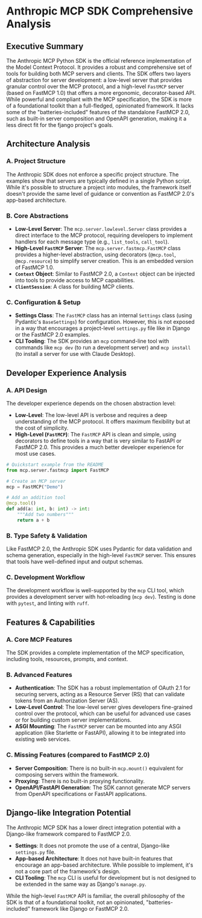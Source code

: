 # Anthropic MCP SDK Comprehensive Analysis

## Executive Summary
The Anthropic MCP Python SDK is the official reference implementation of the Model Context Protocol. It provides a robust and comprehensive set of tools for building both MCP servers and clients. The SDK offers two layers of abstraction for server development: a low-level server that provides granular control over the MCP protocol, and a high-level `FastMCP` server (based on FastMCP 1.0) that offers a more ergonomic, decorator-based API. While powerful and compliant with the MCP specification, the SDK is more of a foundational toolkit than a full-fledged, opinionated framework. It lacks some of the "batteries-included" features of the standalone FastMCP 2.0, such as built-in server composition and OpenAPI generation, making it a less direct fit for the fjango project's goals.

## Architecture Analysis
### A. Project Structure
The Anthropic SDK does not enforce a specific project structure. The examples show that servers are typically defined in a single Python script. While it's possible to structure a project into modules, the framework itself doesn't provide the same level of guidance or convention as FastMCP 2.0's app-based architecture.

### B. Core Abstractions
- **Low-Level Server**: The `mcp.server.lowlevel.Server` class provides a direct interface to the MCP protocol, requiring developers to implement handlers for each message type (e.g., `list_tools`, `call_tool`).
- **High-Level `FastMCP` Server**: The `mcp.server.fastmcp.FastMCP` class provides a higher-level abstraction, using decorators (`@mcp.tool`, `@mcp.resource`) to simplify server creation. This is an embedded version of FastMCP 1.0.
- **`Context` Object**: Similar to FastMCP 2.0, a `Context` object can be injected into tools to provide access to MCP capabilities.
- **`ClientSession`**: A class for building MCP clients.

### C. Configuration & Setup
- **Settings Class**: The `FastMCP` class has an internal `Settings` class (using Pydantic's `BaseSettings`) for configuration. However, this is not exposed in a way that encourages a project-level `settings.py` file like in Django or the FastMCP 2.0 examples.
- **CLI Tooling**: The SDK provides an `mcp` command-line tool with commands like `mcp dev` (to run a development server) and `mcp install` (to install a server for use with Claude Desktop).

## Developer Experience Analysis
### A. API Design
The developer experience depends on the chosen abstraction level:
- **Low-Level**: The low-level API is verbose and requires a deep understanding of the MCP protocol. It offers maximum flexibility but at the cost of simplicity.
- **High-Level (`FastMCP`)**: The `FastMCP` API is clean and simple, using decorators to define tools in a way that is very similar to FastAPI or FastMCP 2.0. This provides a much better developer experience for most use cases.

```python
# Quickstart example from the README
from mcp.server.fastmcp import FastMCP

# Create an MCP server
mcp = FastMCP("Demo")

# Add an addition tool
@mcp.tool()
def add(a: int, b: int) -> int:
    """Add two numbers"""
    return a + b
```

### B. Type Safety & Validation
Like FastMCP 2.0, the Anthropic SDK uses Pydantic for data validation and schema generation, especially in the high-level `FastMCP` server. This ensures that tools have well-defined input and output schemas.

### C. Development Workflow
The development workflow is well-supported by the `mcp` CLI tool, which provides a development server with hot-reloading (`mcp dev`). Testing is done with `pytest`, and linting with `ruff`.

## Features & Capabilities
### A. Core MCP Features
The SDK provides a complete implementation of the MCP specification, including tools, resources, prompts, and context.

### B. Advanced Features
- **Authentication**: The SDK has a robust implementation of OAuth 2.1 for securing servers, acting as a Resource Server (RS) that can validate tokens from an Authorization Server (AS).
- **Low-Level Control**: The low-level server gives developers fine-grained control over the protocol, which can be useful for advanced use cases or for building custom server implementations.
- **ASGI Mounting**: The `FastMCP` server can be mounted into any ASGI application (like Starlette or FastAPI), allowing it to be integrated into existing web services.

### C. Missing Features (compared to FastMCP 2.0)
- **Server Composition**: There is no built-in `mcp.mount()` equivalent for composing servers within the framework.
- **Proxying**: There is no built-in proxying functionality.
- **OpenAPI/FastAPI Generation**: The SDK cannot generate MCP servers from OpenAPI specifications or FastAPI applications.

## Django-like Integration Potential
The Anthropic MCP SDK has a lower direct integration potential with a Django-like framework compared to FastMCP 2.0.

- **Settings**: It does not promote the use of a central, Django-like `settings.py` file.
- **App-based Architecture**: It does not have built-in features that encourage an app-based architecture. While possible to implement, it's not a core part of the framework's design.
- **CLI Tooling**: The `mcp` CLI is useful for development but is not designed to be extended in the same way as Django's `manage.py`.

While the high-level `FastMCP` API is familiar, the overall philosophy of the SDK is that of a foundational toolkit, not an opinionated, "batteries-included" framework like Django or FastMCP 2.0.
